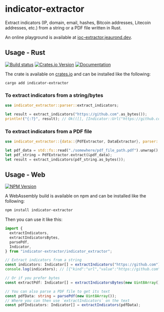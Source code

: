 # indicator-extractor

Extract indicators (IP, domain, email, hashes, Bitcoin addresses, Litecoin addresses, etc.) from a string or a PDF file written in Rust.

An online playground is available at [ioc-extractor.jeaurond.dev](https://ioc-extractor.jeaurond.dev).

## Usage - Rust

[![Build status](https://github.com/BenJeau/indicator-extractor/actions/workflows/release.yaml/badge.svg?branch=main)](https://github.com/BenJeau/indicator-extractor/actions/workflows/release.yaml)
[![Crates.io Version](https://img.shields.io/crates/v/indicator-extractor)](https://crates.io/crates/indicator-extractor)
[![Documentation](https://docs.rs/indicator-extractor/badge.svg)](https://docs.rs/indicator-extractor)

The crate is available on [crates.io](https://crates.io/crates/indicator-extractor) and can be installed like the following:

```
cargo add indicator-extractor
```

### To extract indicators from a string/bytes

```rust
use indicator_extractor::parser::extract_indicators;

let result = extract_indicators("https://github.com".as_bytes());
println!("{:?}", result); // Ok(([], [Indicator::Url("https://github.com")])
```

### To extract indicators from a PDF file

```rust
use indicator_extractor::{data::{PdfExtractor, DataExtractor}, parser::extract_indicators};

let pdf_data = std::fs::read("./somewhere/pdf_file_path.pdf").unwrap();
let pdf_string = PdfExtractor.extract(&pdf_data);
let result = extract_indicators(pdf_string.as_bytes());
```

## Usage - Web

[![NPM Version](https://img.shields.io/npm/v/indicator-extractor)](https://www.npmjs.com/package/indicator-extractor)

A WebAssembly build is available on npm and can be installed like the following:

```bash
npm install indicator-extractor
```

Then you can use it like this:

```ts
import {
  extractIndicators,
  extractIndicatorsBytes,
  parsePdf,
  Indicator,
} from "indicator-extractor/indicator_extractor";

// Extract indicators from a string
const indicators: Indicator[] = extractIndicators("https://github.com");
console.log(indicators); // [{"kind":"url","value":"https://github.com"}]

// Or if you prefer bytes
const extractPdf: Indicator[] = extractIndicatorsBytes(new Uint8Array());

// You can also parse a PDF file to get its text
const pdfData: string = parsePdf(new Uint8Array());
// Where you can then use `extractIndicators` on the text
const pdfIndicators: Indicator[] = extractIndicators(pdfData);
```
